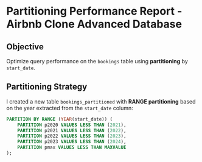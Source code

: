 # Partitioning Performance Report - Airbnb Clone Advanced Database

## Objective

Optimize query performance on the `bookings` table using **partitioning** by `start_date`.

## Partitioning Strategy

I created a new table `bookings_partitioned` with **RANGE partitioning** based on the year extracted from the `start_date` column:

```sql
PARTITION BY RANGE (YEAR(start_date)) (
    PARTITION p2020 VALUES LESS THAN (2021),
    PARTITION p2021 VALUES LESS THAN (2022),
    PARTITION p2022 VALUES LESS THAN (2023),
    PARTITION p2023 VALUES LESS THAN (2024),
    PARTITION pmax VALUES LESS THAN MAXVALUE
);
